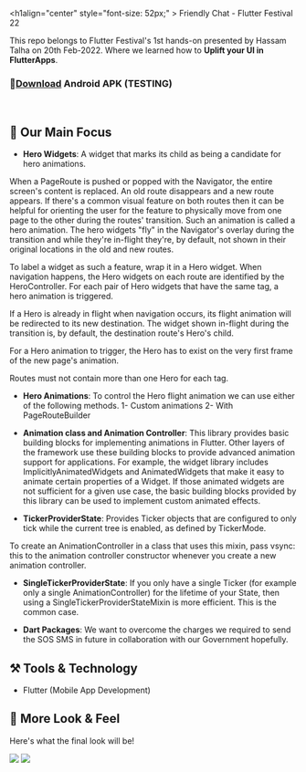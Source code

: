 <h1align="center" style="font-size: 52px;" > Friendly Chat - Flutter Festival 22 </h1>

This repo belongs to Flutter Festival's 1st hands-on presented by Hassam Talha on 20th Feb-2022. Where we learned how to **Uplift your UI in FlutterApps**.

###  🔽[Download][download] Android APK (TESTING)

<br>


## 🤔 Our Main Focus
- **Hero Widgets**: A widget that marks its child as being a candidate for hero animations.

When a PageRoute is pushed or popped with the Navigator, the entire screen's content is replaced. An old route disappears and a new route appears. If there's a common visual feature on both routes then it can be helpful for orienting the user for the feature to physically move from one page to the other during the routes' transition. Such an animation is called a hero animation. The hero widgets "fly" in the Navigator's overlay during the transition and while they're in-flight they're, by default, not shown in their original locations in the old and new routes.

To label a widget as such a feature, wrap it in a Hero widget. When navigation happens, the Hero widgets on each route are identified by the HeroController. For each pair of Hero widgets that have the same tag, a hero animation is triggered.

If a Hero is already in flight when navigation occurs, its flight animation will be redirected to its new destination. The widget shown in-flight during the transition is, by default, the destination route's Hero's child.

For a Hero animation to trigger, the Hero has to exist on the very first frame of the new page's animation.

Routes must not contain more than one Hero for each tag.

- **Hero Animations**: To control the Hero flight animation we can use either of the following methods.
1- Custom animations
2- With PageRouteBuilder

- **Animation class and Animation Controller**: This library provides basic building blocks for implementing animations in Flutter. Other layers of the framework use these building blocks to provide advanced animation support for applications. For example, the widget library includes ImplicitlyAnimatedWidgets and AnimatedWidgets that make it easy to animate certain properties of a Widget. If those animated widgets are not sufficient for a given use case, the basic building blocks provided by this library can be used to implement custom animated effects.

- **TickerProviderState**: Provides Ticker objects that are configured to only tick while the current tree is enabled, as defined by TickerMode.

To create an AnimationController in a class that uses this mixin, pass vsync: this to the animation controller constructor whenever you create a new animation controller.

- **SingleTickerProviderState**: If you only have a single Ticker (for example only a single AnimationController) for the lifetime of your State, then using a SingleTickerProviderStateMixin is more efficient. This is the common case.

- **Dart Packages**: We want to overcome the charges we required to send the SOS SMS in future in collaboration with our Government hopefully.

## ⚒️ Tools & Technology

- Flutter (Mobile App Development)

## 👀 More Look & Feel

Here's what the final look will be!

<img src="https://github.com/HassamTalha/friendly_chat_flutter_festival_22/blob/main/assets/images/Screenshot_1645347743.png?raw=true">

<img src="https://github.com/HassamTalha/friendly_chat_flutter_festival_22/blob/main/assets/images/Screenshot_1645347789.png?raw=true">




[download]: https://drive.google.com/file/d/1k5aeFg-2WjWTq1g_oKAMxoeMGILTfppQ/view?usp=sharing